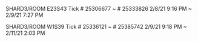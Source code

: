 SHARD3/ROOM E23S43
Tick # 25306677 ~ # 25333826
2/8/21 9:16 PM ~ 2/9/21 7:27 PM

SHARD3/ROOM W1S39
Tick # 25336121 ~ # 25385742
2/9/21 9:18 PM ~ 2/11/21 2:03 PM